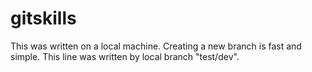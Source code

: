 # gitskills
This was written on a local machine.
Creating a new branch is fast and simple.
This line was written by local branch "test/dev".
